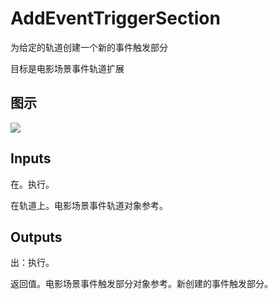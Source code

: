 # AddEventTriggerSection

为给定的轨道创建一个新的事件触发部分

目标是电影场景事件轨道扩展

## 图示

![]($-20221218-20554808.png)

## Inputs

在。执行。

在轨道上。电影场景事件轨道对象参考。  

## Outputs

出：执行。

返回值。电影场景事件触发部分对象参考。新创建的事件触发部分。
